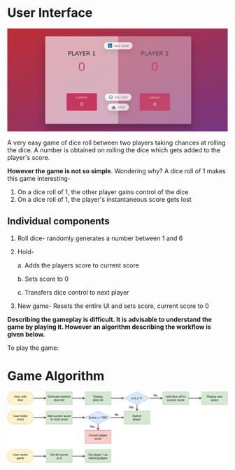 # User Interface
![](https://github.com/singhdivyank/JavaScript-projects/blob/main/Project3/UI.png)

A very easy game of dice roll between two players taking chances at rolling the dice. A number is obtained on rolling the dice which gets added to the player's score. 

**However the game is not so simple**. Wondering why? A dice roll of 1 makes this game interesting-
1. On a dice roll of 1, the other player gains control of the dice
2. On a dice roll of 1, the player's instantaneous score gets lost

## Individual components
1. Roll dice- randomly generates a number between 1 and 6
2. Hold- 
    
    a. Adds the players score to current score
    
    b. Sets score to 0
    
    c. Transfers dice control to next player
3. New game- Resets the entire UI and sets score, current score to 0

**Describing the gameplay is difficult. It is advisable to understand the game by playing it. However an algorithm describing the workflow is given below.**

To play the game: 

# Game Algorithm
![](https://github.com/singhdivyank/JavaScript-projects/blob/main/Project3/pig-game-flowchart.png)

